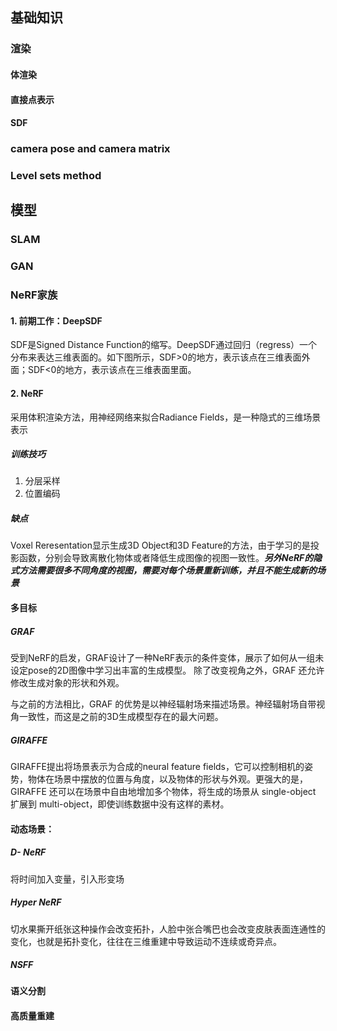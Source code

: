 ## 基础知识

### 渲染

#### 体渲染

#### 直接点表示

#### SDF

### camera pose and camera matrix

### Level sets method

## 模型
### SLAM
### GAN
### NeRF家族
#### 1. 前期工作：DeepSDF
SDF是Signed Distance Function的缩写。DeepSDF通过回归（regress）一个分布来表达三维表面的。如下图所示，SDF>0的地方，表示该点在三维表面外面；SDF<0的地方，表示该点在三维表面里面。

#### 2. NeRF
采用体积渲染方法，用神经网络来拟合Radiance Fields，是一种隐式的三维场景表示
##### 训练技巧
1. 分层采样
2. 位置编码

##### 缺点
Voxel Reresentation显示生成3D Object和3D Feature的方法，由于学习的是投影函数，分别会导致离散化物体或者降低生成图像的视图一致性。***另外NeRF的隐式方法需要很多不同角度的视图，需要对每个场景重新训练，并且不能生成新的场景***
#### 多目标
##### GRAF
受到NeRF的启发，GRAF设计了一种NeRF表示的条件变体，展示了如何从一组未设定pose的2D图像中学习出丰富的生成模型。 除了改变视角之外，GRAF 还允许修改生成对象的形状和外观。

与之前的方法相比，GRAF 的优势是以神经辐射场来描述场景。神经辐射场自带视角一致性，而这是之前的3D生成模型存在的最大问题。
##### GIRAFFE
GIRAFFE提出将场景表示为合成的neural feature fields，它可以控制相机的姿势，物体在场景中摆放的位置与角度，以及物体的形状与外观。更强大的是，GIRAFFE 还可以在场景中自由地增加多个物体，将生成的场景从 single-object 扩展到 multi-object，即使训练数据中没有这样的素材。
#### 动态场景：
##### D- NeRF
将时间加入变量，引入形变场

##### Hyper NeRF
切水果撕开纸张这种操作会改变拓扑，人脸中张合嘴巴也会改变皮肤表面连通性的变化，也就是拓扑变化，往往在三维重建中导致运动不连续或奇异点。

##### NSFF

#### 语义分割

#### 高质量重建